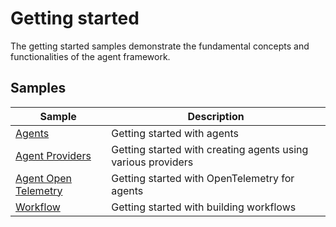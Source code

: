 # Getting started

The getting started samples demonstrate the fundamental concepts and functionalities
of the agent framework.

## Samples

|Sample|Description|
|---|---|
|[Agents](./Agents/README.md)|Getting started with agents|
|[Agent Providers](./AgentProviders/README.md)|Getting started with creating agents using various providers|
|[Agent Open Telemetry](./AgentOpenTelemetry/README.md)|Getting started with OpenTelemetry for agents|
|[Workflow](./Workflow/README.md)|Getting started with building workflows|
